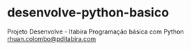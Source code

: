 # desenvolve-python-basico

Projeto Desenvolve - Itabira
Programação básica com Python
rhuan.colombo@pditabira.com

